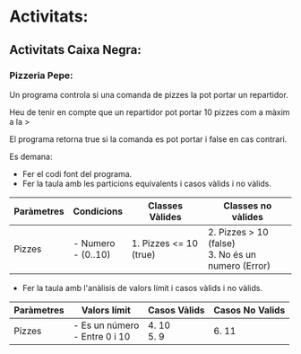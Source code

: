 # Activitats:

## Activitats Caixa Negra:

### Pizzeria Pepe:

Un programa controla si una comanda de pizzes la pot portar un repartidor.

Heu de tenir en compte que un repartidor pot portar 10 pizzes com a màxim a la >

El programa retorna true si la comanda es pot portar i false en cas contrari.

Es demana:

- Fer el codi font del programa.
- Fer la taula amb les particions equivalents i casos vàlids i no vàlids.

| Paràmetres | Condicions | Classes Vàlides | Classes no vàlides |
| ---------- | ---------- | ---------- | ---------- |
|Pizzes | - Numero <br> - (0..10) <br> | 1. Pizzes <= 10 (true) | 2. Pizzes > 10 (false) <br> 3. No és un numero (Error)

- Fer la taula amb l'anàlisis de valors límit i casos vàlids i no vàlids.

| Paràmetres | Valors límit | Casos Vàlids | Casos No Valids |
| ---------- | ---------- | ---------- | ---------- |
| Pizzes | - Es un número <br>  - Entre 0 i 10 | 4. 10 <br> 5. 9 | 6. 11
